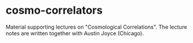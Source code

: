 # cosmo-correlators
Material supporting lectures on "Cosmological Correlations". The lecture notes are written together with Austin Joyce (Chicago).
